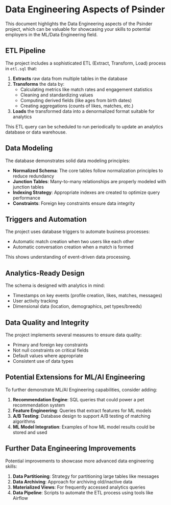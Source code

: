 # Data Engineering Aspects of Psinder

This document highlights the Data Engineering aspects of the Psinder project, which can be valuable for showcasing your skills to potential employers in the ML/Data Engineering field.

## ETL Pipeline

The project includes a sophisticated ETL (Extract, Transform, Load) process in `etl.sql` that:

1. **Extracts** raw data from multiple tables in the database
2. **Transforms** the data by:
   - Calculating metrics like match rates and engagement statistics
   - Cleaning and standardizing values
   - Computing derived fields (like ages from birth dates)
   - Creating aggregations (counts of likes, matches, etc.)
3. **Loads** the transformed data into a denormalized format suitable for analytics

This ETL query can be scheduled to run periodically to update an analytics database or data warehouse.

## Data Modeling

The database demonstrates solid data modeling principles:

- **Normalized Schema**: The core tables follow normalization principles to reduce redundancy
- **Junction Tables**: Many-to-many relationships are properly modeled with junction tables
- **Indexing Strategy**: Appropriate indexes are created to optimize query performance
- **Constraints**: Foreign key constraints ensure data integrity

## Triggers and Automation

The project uses database triggers to automate business processes:

- Automatic match creation when two users like each other
- Automatic conversation creation when a match is formed

This shows understanding of event-driven data processing.

## Analytics-Ready Design

The schema is designed with analytics in mind:

- Timestamps on key events (profile creation, likes, matches, messages)
- User activity tracking
- Dimensional data (location, demographics, pet types/breeds)

## Data Quality and Integrity

The project implements several measures to ensure data quality:

- Primary and foreign key constraints
- Not null constraints on critical fields
- Default values where appropriate
- Consistent use of data types

## Potential Extensions for ML/AI Engineering

To further demonstrate ML/AI Engineering capabilities, consider adding:

1. **Recommendation Engine**: SQL queries that could power a pet recommendation system
2. **Feature Engineering**: Queries that extract features for ML models
3. **A/B Testing**: Database design to support A/B testing of matching algorithms
4. **ML Model Integration**: Examples of how ML model results could be stored and used

## Further Data Engineering Improvements

Potential improvements to showcase more advanced data engineering skills:

1. **Data Partitioning**: Strategy for partitioning large tables like messages
2. **Data Archiving**: Approach for archiving old/inactive data
3. **Materialized Views**: For frequently accessed analytics queries
4. **Data Pipeline**: Scripts to automate the ETL process using tools like Airflow 